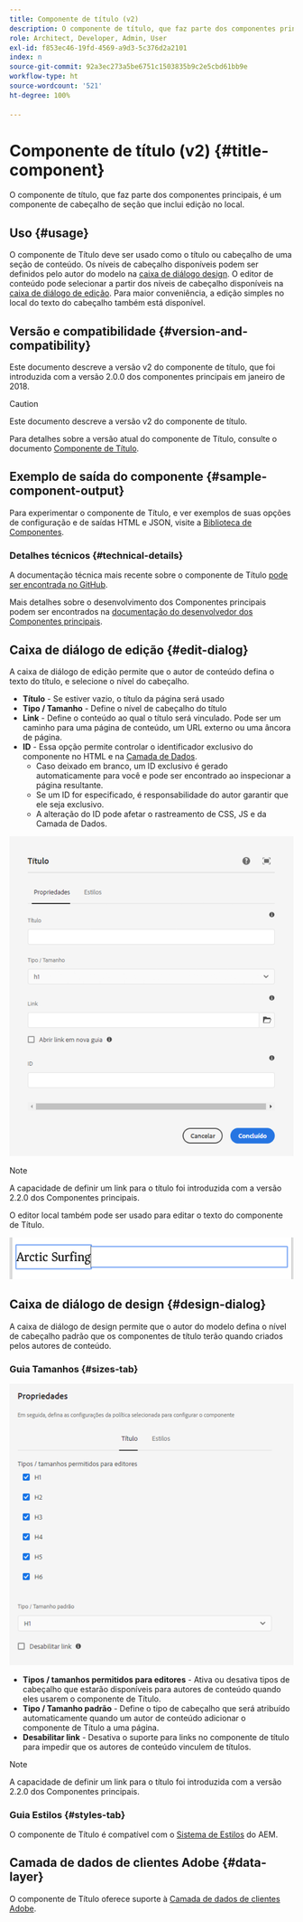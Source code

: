 ```yaml
---
title: Componente de título (v2)
description: O componente de título, que faz parte dos componentes principais, é um componente de cabeçalho de seção que inclui edição no local.
role: Architect, Developer, Admin, User
exl-id: f853ec46-19fd-4569-a9d3-5c376d2a2101
index: n
source-git-commit: 92a3ec273a5be6751c1503835b9c2e5cbd61bb9e
workflow-type: ht
source-wordcount: '521'
ht-degree: 100%

---
```



# Componente de título (v2) {#title-component}

O componente de título, que faz parte dos componentes principais, é um componente de cabeçalho de seção que inclui edição no local.

## Uso {#usage}

O componente de Título deve ser usado como o título ou cabeçalho de uma seção de conteúdo. Os níveis de cabeçalho disponíveis podem ser definidos pelo autor do modelo na [caixa de diálogo design](#design-dialog). O editor de conteúdo pode selecionar a partir dos níveis de cabeçalho disponíveis na [caixa de diálogo de edição](#edit-dialog). Para maior conveniência, a edição simples no local do texto do cabeçalho também está disponível.

## Versão e compatibilidade {#version-and-compatibility}

Este documento descreve a versão v2 do componente de título, que foi introduzida com a versão 2.0.0 dos componentes principais em janeiro de 2018.

>[!CAUTION]
>
>Este documento descreve a versão v2 do componente de título.
>
>Para detalhes sobre a versão atual do componente de Título, consulte o documento [Componente de Título](/help/components/title.md).

## Exemplo de saída do componente {#sample-component-output}

Para experimentar o componente de Título, e ver exemplos de suas opções de configuração e de saídas HTML e JSON, visite a [Biblioteca de Componentes](https://adobe.com/go/aem_cmp_library_title_br).

### Detalhes técnicos {#technical-details}

A documentação técnica mais recente sobre o componente de Título [pode ser encontrada no GitHub](https://adobe.com/go/aem_cmp_tech_title_v2_br).

Mais detalhes sobre o desenvolvimento dos Componentes principais podem ser encontrados na [documentação do desenvolvedor dos Componentes principais](/help/developing/overview.md).

## Caixa de diálogo de edição {#edit-dialog}

A caixa de diálogo de edição permite que o autor de conteúdo defina o texto do título, e selecione o nível do cabeçalho.

* **Título** - Se estiver vazio, o título da página será usado
* **Tipo / Tamanho** - Define o nível de cabeçalho do título
* **Link** - Define o conteúdo ao qual o título será vinculado. Pode ser um caminho para uma página de conteúdo, um URL externo ou uma âncora de página.
* **ID** - Essa opção permite controlar o identificador exclusivo do componente no HTML e na [Camada de Dados](/help/developing/data-layer/overview.md).
   * Caso deixado em branco, um ID exclusivo é gerado automaticamente para você e pode ser encontrado ao inspecionar a página resultante.
   * Se um ID for especificado, é responsabilidade do autor garantir que ele seja exclusivo.
   * A alteração do ID pode afetar o rastreamento de CSS, JS e da Camada de Dados.

![Caixa de diálogo de edição do componente de Título](/help/assets/title-edit.png)

>[!NOTE]
>
>A capacidade de definir um link para o título foi introduzida com a versão 2.2.0 dos Componentes principais.

O editor local também pode ser usado para editar o texto do componente de Título.

![Edição no local do componente de Título](/help/assets/title-edit-inline.png)

## Caixa de diálogo de design {#design-dialog}

A caixa de diálogo de design permite que o autor do modelo defina o nível de cabeçalho padrão que os componentes de título terão quando criados pelos autores de conteúdo.

### Guia Tamanhos {#sizes-tab}

![Caixa de diálogo de design do componente de Título](/help/assets/title-design.png)

* **Tipos / tamanhos permitidos para editores** - Ativa ou desativa tipos de cabeçalho que estarão disponíveis para autores de conteúdo quando eles usarem o componente de Título.
* **Tipo / Tamanho padrão** - Define o tipo de cabeçalho que será atribuído automaticamente quando um autor de conteúdo adicionar o componente de Título a uma página.
* **Desabilitar link** - Desativa o suporte para links no componente de título para impedir que os autores de conteúdo vinculem de títulos.

>[!NOTE]
>
>A capacidade de definir um link para o título foi introduzida com a versão 2.2.0 dos Componentes principais.

### Guia Estilos {#styles-tab}

O componente de Título é compatível com o [Sistema de Estilos](/help/get-started/authoring.md#component-styling) do AEM.

## Camada de dados de clientes Adobe {#data-layer}

O componente de Título oferece suporte à [Camada de dados de clientes Adobe](/help/developing/data-layer/overview.md).
